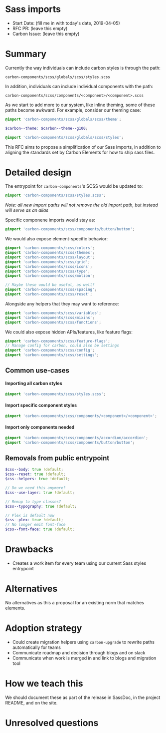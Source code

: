 # Sass imports

- Start Date: (fill me in with today's date, 2019-04-05)
- RFC PR: (leave this empty)
- Carbon Issue: (leave this empty)

# Summary

Currently the way individuals can include carbon styles is through the path:

```
carbon-components/scss/globals/scss/styles.scss
```

In addition, individuals can include individual components with the path:

```
carbon-components/scss/components/<component>/<component>.scss
```

As we start to add more to our system, like inline theming, some of these paths become awkward. For example, consider our theming case:

```scss
@import 'carbon-components/scss/globals/scss/theme';

$carbon--theme: $carbon--theme--g100;

@import 'carbon-components/scss/globals/scss/styles';
```

This RFC aims to propose a simplification of our Sass imports, in addition to aligning the standards set by Carbon Elements for how to ship sass files.

# Detailed design

The entrypoint for `carbon-components`'s SCSS would be updated to:

```scss
@import 'carbon-components/scss/styles.scss';
```

_Note: all new import paths will not remove the old import path, but instead will serve as an alias_

Specific componene imports would stay as:

```scss
@import 'carbon-components/scss/components/button/button';
```

We would also expose element-specific behavior:

```scss
@import 'carbon-components/scss/colors';
@import 'carbon-components/scss/themes';
@import 'carbon-components/scss/layout';
@import 'carbon-components/scss/grid';
@import 'carbon-components/scss/icons';
@import 'carbon-components/scss/type';
@import 'carbon-components/scss/motion';

// Maybe these would be useful, as well?
@import 'carbon-components/scss/spacing';
@import 'carbon-components/scss/reset';
```

Alongside any helpers that they may want to reference:

```scss
@import 'carbon-components/scss/variables';
@import 'carbon-components/scss/mixins';
@import 'carbon-components/scss/functions';
```

We could also expose hidden APIs/features, like feature flags:

```scss
@import 'carbon-components/scss/feature-flags';
// Manage config for carbon, could also be settings
@import 'carbon-components/scss/config';
@import 'carbon-components/scss/settings';
```

## Common use-cases

#### Importing all carbon styles

```scss
@import 'carbon-components/scss/styles.scss';
```

#### Import specific component styles

```scss
@import 'carbon-components/scss/components/<component>/<component>';
```

#### Import only components needed

```scss
@import 'carbon-components/scss/components/accordion/accordion';
@import 'carbon-components/scss/components/button/button';
```

## Removals from public entrypoint

```scss
$css--body: true !default;
$css--reset: true !default;
$css--helpers: true !default;

// Do we need this anymore?
$css--use-layer: true !default;

// Remap to type classes?
$css--typography: true !default;

// Plex is default now
$css--plex: true !default;
// No longer emit font-face
$css--font-face: true !default;
```

# Drawbacks

- Creates a work item for every team using our current Sass styles entrypoint

# Alternatives

No alternatives as this a proposal for an existing norm that matches elements.

# Adoption strategy

- Could create migration helpers using `carbon-upgrade` to rewrite paths automatically for teams
- Communicate roadmap and decision through blogs and on slack
- Communicate when work is merged in and link to blogs and migration tool

# How we teach this

We should document these as part of the release in SassDoc, in the project README, and on the site.

# Unresolved questions
